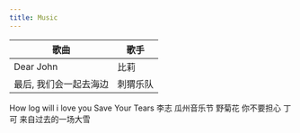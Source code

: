 ```yaml
---
title: Music
---
```



歌曲|歌手
-|-
Dear John | 比莉
最后, 我们会一起去海边 | 刺猬乐队

How log will i love you
Save Your Tears
李志 瓜州音乐节
野菊花 你不要担心
丁可 来自过去的一场大雪